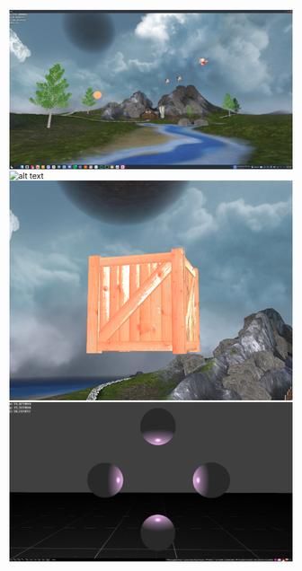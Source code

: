 ![alt text](0_screenshots/0_terrain.png)
![alt text](0_screenshots/0_bird.png)
![alt text](0_screenshots/normal_mapping.png)
![alt text](0_screenshots/phong.png)
